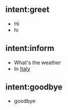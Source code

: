 ## intent:greet
- Hi
- hi

## intent:inform
- What's the weather
- In [Italy](location)

## intent:goodbye
- goodbye

